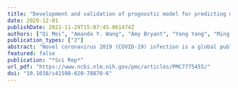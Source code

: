 ```yaml
---
title: "Development and validation of prognostic model for predicting mortality of COVID-19 patients in Wuhan, China"
date: 2020-12-01
publishDate: 2022-11-29T15:07:45.061474Z
authors: ["Qi Mei", "Amanda Y. Wang", "Amy Bryant", "Yang Yang", "Ming Li", "Fei Wang", "Jia Wei Zhao", "Ke Ma", "Liang Wu", "Huawen Chen", "Jinlong Luo", "Shangming Du", "Kathrin Halfter", "Yong Li", "Christian Kurts", "Guangyuan Hu", "Xianglin Yuan", "Jian Li"]
publication_types: ["2"]
abstract: "Novel coronavirus 2019 (COVID-19) infection is a global public health issue, that has now affected more than 200 countries worldwide and caused a second wave of pandemic. Severe adult respiratory syndrome-CoV-2 (SARS-CoV-2) pneumonia is associated with a high risk of mortality. However, prognostic factors predicting poor clinical outcomes of individual patients with SARS-CoV-2 pneumonia remain under intensive investigation. We conducted a retrospective, multicenter study of patients with SARS-CoV-2 who were admitted to four hospitals in Wuhan, China from December 2019 to February 2020. Mortality at the end of the follow up period was the primary outcome. Factors predicting mortality were also assessed and a prognostic model was developed, calibrated and validated. The study included 492 patients with SARS-CoV-2 who were divided into three cohorts: the training cohort (n = 237), the validation cohort 1 (n = 120), and the validation cohort 2 (n = 135). Multivariate analysis showed that five clinical parameters were predictive of mortality at the end of follow up period, including advanced age [odds ratio (OR), 1.1/years increase (p textless 0.001)], increased neutrophil-to-lymphocyte ratio [(NLR) OR, 1.14/increase (p textless 0.001)], elevated body temperature on admission [OR, 1.53/°C increase (p = 0.005)], increased aspartate transaminase [OR, 2.47 (p = 0.019)], and decreased total protein [OR, 1.69 (p = 0.018)]. Furthermore, the prognostic model drawn from the training cohort was validated with validation cohorts 1 and 2 with comparable area under curves (AUC) at 0.912, 0.928, and 0.883, respectively. While individual survival probabilities were assessed, the model yielded a Harrell’s C index of 0.758 for the training cohort, 0.762 for the validation cohort 1, and 0.711 for the validation cohort 2, which were comparable among each other. A validated prognostic model was developed to assist in determining the clinical prognosis for SARS-CoV-2 pneumonia. Using this established model, individual patients categorized in the high risk group were associated with an increased risk of mortality, whereas patients predicted to be in the low risk group had a higher probability of survival."
featured: false
publication: "*Sci Rep*"
url_pdf: "https://www.ncbi.nlm.nih.gov/pmc/articles/PMC7775455/"
doi: "10.1038/s41598-020-78870-6"
---
```


